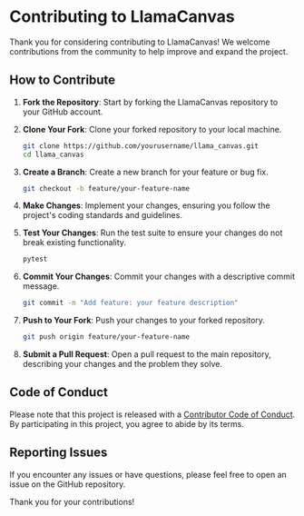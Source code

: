 # Contributing to LlamaCanvas

Thank you for considering contributing to LlamaCanvas! We welcome contributions from the community to help improve and expand the project.

## How to Contribute

1. **Fork the Repository**: Start by forking the LlamaCanvas repository to your GitHub account.

2. **Clone Your Fork**: Clone your forked repository to your local machine.

   ```bash
   git clone https://github.com/yourusername/llama_canvas.git
   cd llama_canvas
   ```

3. **Create a Branch**: Create a new branch for your feature or bug fix.

   ```bash
   git checkout -b feature/your-feature-name
   ```

4. **Make Changes**: Implement your changes, ensuring you follow the project's coding standards and guidelines.

5. **Test Your Changes**: Run the test suite to ensure your changes do not break existing functionality.

   ```bash
   pytest
   ```

6. **Commit Your Changes**: Commit your changes with a descriptive commit message.

   ```bash
   git commit -m "Add feature: your feature description"
   ```

7. **Push to Your Fork**: Push your changes to your forked repository.

   ```bash
   git push origin feature/your-feature-name
   ```

8. **Submit a Pull Request**: Open a pull request to the main repository, describing your changes and the problem they solve.

## Code of Conduct

Please note that this project is released with a [Contributor Code of Conduct](CODE_OF_CONDUCT.md). By participating in this project, you agree to abide by its terms.

## Reporting Issues

If you encounter any issues or have questions, please feel free to open an issue on the GitHub repository.

Thank you for your contributions! 